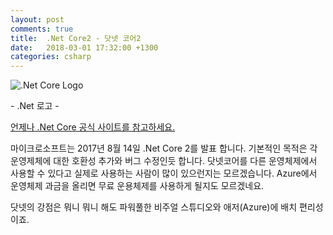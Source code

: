 ```yaml
---
layout: post
comments: true
title:  .Net Core2 - 닷넷 코어2
date:   2018-03-01 17:32:00 +1300
categories: csharp
---
```


<div class="post-head">
    <img src="{{ site.url }}/assets/images/DotNetCore1.png" alt=".Net Core Logo"/>
    <p class="image-description">- .Net 로고 -</p>
</div>

<a href="https://blogs.msdn.microsoft.com/dotnet/2017/08/14/announcing-net-core-2-0/">언제나 .Net Core 공식 사이트를 참고하세요.</a>

마이크로소프트는 2017년 8월 14일 .Net Core 2를 발표 합니다. 기본적인 목적은 각 운영제체에 대한 호환성 추가와 버그 수정인듯 합니다. 닷넷코어를 다른 운영체제에서 사용할 수 있다고 실제로 사용하는 사람이 많이 있으런지는 모르겠습니다. Azure에서 운영체제 과금을 올리면 무료 운용체제를 사용하게 될지도 모르겠네요.

닷넷의 강점은 뭐니 뭐니 해도 파워풀한 비주얼 스튜디오와 애저(Azure)에 배치 편리성이죠.